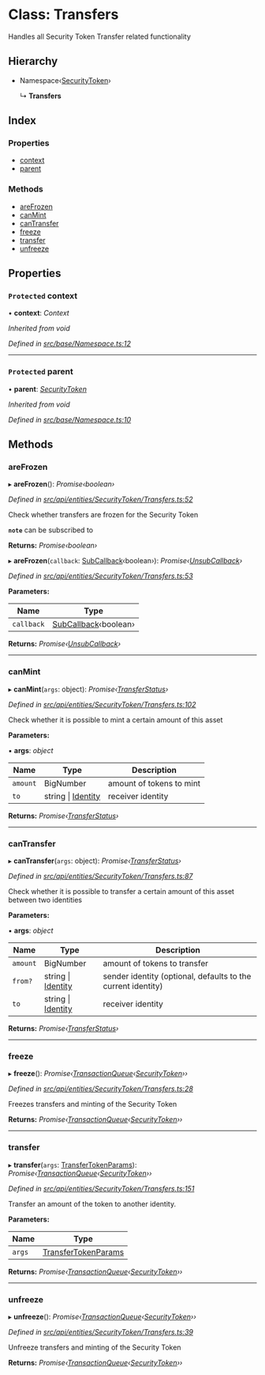 # Class: Transfers

Handles all Security Token Transfer related functionality

## Hierarchy

* Namespace‹[SecurityToken](securitytoken.md)›

  ↳ **Transfers**

## Index

### Properties

* [context](transfers.md#protected-context)
* [parent](transfers.md#protected-parent)

### Methods

* [areFrozen](transfers.md#arefrozen)
* [canMint](transfers.md#canmint)
* [canTransfer](transfers.md#cantransfer)
* [freeze](transfers.md#freeze)
* [transfer](transfers.md#transfer)
* [unfreeze](transfers.md#unfreeze)

## Properties

### `Protected` context

• **context**: *Context*

*Inherited from void*

*Defined in [src/base/Namespace.ts:12](https://github.com/PolymathNetwork/polymesh-sdk/blob/2ca45cb/src/base/Namespace.ts#L12)*

___

### `Protected` parent

• **parent**: *[SecurityToken](securitytoken.md)*

*Inherited from void*

*Defined in [src/base/Namespace.ts:10](https://github.com/PolymathNetwork/polymesh-sdk/blob/2ca45cb/src/base/Namespace.ts#L10)*

## Methods

###  areFrozen

▸ **areFrozen**(): *Promise‹boolean›*

*Defined in [src/api/entities/SecurityToken/Transfers.ts:52](https://github.com/PolymathNetwork/polymesh-sdk/blob/2ca45cb/src/api/entities/SecurityToken/Transfers.ts#L52)*

Check whether transfers are frozen for the Security Token

**`note`** can be subscribed to

**Returns:** *Promise‹boolean›*

▸ **areFrozen**(`callback`: [SubCallback](../globals.md#subcallback)‹boolean›): *Promise‹[UnsubCallback](../globals.md#unsubcallback)›*

*Defined in [src/api/entities/SecurityToken/Transfers.ts:53](https://github.com/PolymathNetwork/polymesh-sdk/blob/2ca45cb/src/api/entities/SecurityToken/Transfers.ts#L53)*

**Parameters:**

Name | Type |
------ | ------ |
`callback` | [SubCallback](../globals.md#subcallback)‹boolean› |

**Returns:** *Promise‹[UnsubCallback](../globals.md#unsubcallback)›*

___

###  canMint

▸ **canMint**(`args`: object): *Promise‹[TransferStatus](../enums/transferstatus.md)›*

*Defined in [src/api/entities/SecurityToken/Transfers.ts:102](https://github.com/PolymathNetwork/polymesh-sdk/blob/2ca45cb/src/api/entities/SecurityToken/Transfers.ts#L102)*

Check whether it is possible to mint a certain amount of this asset

**Parameters:**

▪ **args**: *object*

Name | Type | Description |
------ | ------ | ------ |
`amount` | BigNumber | amount of tokens to mint  |
`to` | string &#124; [Identity](identity.md) | receiver identity |

**Returns:** *Promise‹[TransferStatus](../enums/transferstatus.md)›*

___

###  canTransfer

▸ **canTransfer**(`args`: object): *Promise‹[TransferStatus](../enums/transferstatus.md)›*

*Defined in [src/api/entities/SecurityToken/Transfers.ts:87](https://github.com/PolymathNetwork/polymesh-sdk/blob/2ca45cb/src/api/entities/SecurityToken/Transfers.ts#L87)*

Check whether it is possible to transfer a certain amount of this asset between two identities

**Parameters:**

▪ **args**: *object*

Name | Type | Description |
------ | ------ | ------ |
`amount` | BigNumber | amount of tokens to transfer  |
`from?` | string &#124; [Identity](identity.md) | sender identity (optional, defaults to the current identity) |
`to` | string &#124; [Identity](identity.md) | receiver identity |

**Returns:** *Promise‹[TransferStatus](../enums/transferstatus.md)›*

___

###  freeze

▸ **freeze**(): *Promise‹[TransactionQueue](transactionqueue.md)‹[SecurityToken](securitytoken.md)››*

*Defined in [src/api/entities/SecurityToken/Transfers.ts:28](https://github.com/PolymathNetwork/polymesh-sdk/blob/2ca45cb/src/api/entities/SecurityToken/Transfers.ts#L28)*

Freezes transfers and minting of the Security Token

**Returns:** *Promise‹[TransactionQueue](transactionqueue.md)‹[SecurityToken](securitytoken.md)››*

___

###  transfer

▸ **transfer**(`args`: [TransferTokenParams](../interfaces/transfertokenparams.md)): *Promise‹[TransactionQueue](transactionqueue.md)‹[SecurityToken](securitytoken.md)››*

*Defined in [src/api/entities/SecurityToken/Transfers.ts:151](https://github.com/PolymathNetwork/polymesh-sdk/blob/2ca45cb/src/api/entities/SecurityToken/Transfers.ts#L151)*

Transfer an amount of the token to another identity.

**Parameters:**

Name | Type |
------ | ------ |
`args` | [TransferTokenParams](../interfaces/transfertokenparams.md) |

**Returns:** *Promise‹[TransactionQueue](transactionqueue.md)‹[SecurityToken](securitytoken.md)››*

___

###  unfreeze

▸ **unfreeze**(): *Promise‹[TransactionQueue](transactionqueue.md)‹[SecurityToken](securitytoken.md)››*

*Defined in [src/api/entities/SecurityToken/Transfers.ts:39](https://github.com/PolymathNetwork/polymesh-sdk/blob/2ca45cb/src/api/entities/SecurityToken/Transfers.ts#L39)*

Unfreeze transfers and minting of the Security Token

**Returns:** *Promise‹[TransactionQueue](transactionqueue.md)‹[SecurityToken](securitytoken.md)››*
